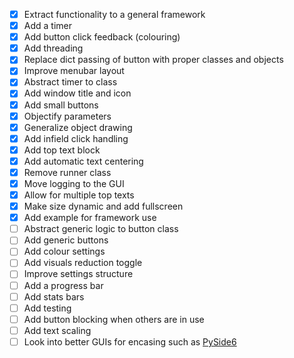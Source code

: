 - [x] Extract functionality to a general framework
- [x] Add a timer
- [x] Add button click feedback (colouring)
- [x] Add threading
- [x] Replace dict passing of button with proper classes and objects
- [x] Improve menubar layout
- [x] Abstract timer to class
- [x] Add window title and icon
- [x] Add small buttons
- [x] Objectify parameters
- [x] Generalize object drawing
- [x] Add infield click handling
- [x] Add top text block
- [x] Add automatic text centering
- [x] Remove runner class
- [x] Move logging to the GUI
- [x] Allow for multiple top texts
- [x] Make size dynamic and add fullscreen
- [x] Add example for framework use
- [ ] Abstract generic logic to button class
- [ ] Add generic buttons
- [ ] Add colour settings
- [ ] Add visuals reduction toggle
- [ ] Improve settings structure
- [ ] Add a progress bar
- [ ] Add stats bars
- [ ] Add testing
- [ ] Add button blocking when others are in use
- [ ] Add text scaling
- [ ] Look into better GUIs for encasing such as [PySide6](https://www.youtube.com/watch?v=Z1N9JzNax2k)
